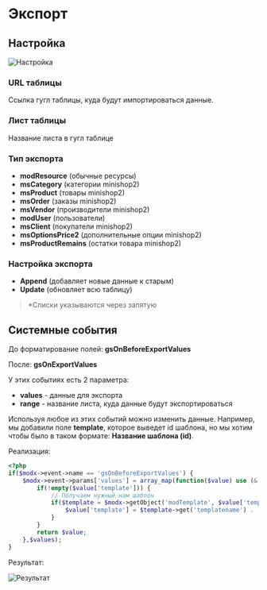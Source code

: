 # Экспорт

## Настройка

![Настройка](https://file.modx.pro/files/f/5/1/f517f34c3a93ebc6d70eefa23f5fda24.jpg)

### URL таблицы

Ссылка гугл таблицы, куда будут импортироваться данные.

### Лист таблицы

Название листа в гугл таблице

### Тип экспорта

* **modResource** (обычные ресурсы)
* **msCategory** (категории minishop2)
* **msProduct** (товары minishop2)
* **msOrder** (заказы minishop2)
* **msVendor** (производители minishop2)
* **modUser** (пользователи)
* **msClient** (покупатели minishop2)
* **msOptionsPrice2** (дополнительные опции minishop2)
* **msProductRemains** (остатки товара minishop2)

### Настройка экспорта

* **Append** (добавляет новые данные к старым)
* **Update** (обновляет всю таблицу)

>*Списки указываются через запятую

## Системные события

До форматирование полей: **gsOnBeforeExportValues**

После: **gsOnExportValues**

У этих событиях есть 2 параметра:

* **values** - данные для экспорта
* **range** - название листа, куда данные будут экспортироваться

Используя любое из этих событий можно изменить данные. Например, мы добавили поле **template**, которое выведет id шаблона, но мы хотим чтобы было в таком формате: **Название шаблона (id)**.

Реализация:

```php
<?php
if($modx->event->name == 'gsOnBeforeExportValues') {
    $modx->event->params['values'] = array_map(function($value) use (& $modx){
        if(!empty($value['template'])) {
            // Получаем нужный нам шаблон
            if($template = $modx->getObject('modTemplate', $value['template'])) {
                $value['template'] = $template->get('templatename') . ' (' . $value['template'] . ')';
            }
        }
        return $value;
    },$values);
}
```

Результат:

![Результат](https://file.modx.pro/files/8/b/5/8b52e7e4197fad59e365c48f55235c31.jpg)
